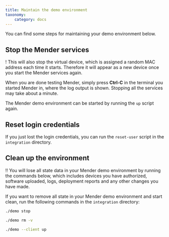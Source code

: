 ```yaml
---
title: Maintain the demo environment
taxonomy:
    category: docs
---
```


You can find some steps for maintaining your demo environment below.


## Stop the Mender services

! This will also stop the virtual device, which is assigned a random MAC address each time it starts. Therefore it will appear as a new device once you start the Mender services again.

When you are done testing Mender, simply press **Ctrl-C** in the terminal
you started Mender in, where the log output is shown. Stopping all the
services may take about a minute.

The Mender demo environment can be started by running the `up` script again.


## Reset login credentials

If you just lost the login credentials, you can run the `reset-user` script in the `integration` directory.


## Clean up the environment

!! You will lose all state data in your Mender demo environment by running the commands below, which includes devices you have authorized, software uploaded, logs, deployment reports and any other changes you have made.

If you want to remove all state in your Mender demo environment and start clean,
run the following commands in the `integration` directory:

```bash
./demo stop
```

```bash
./demo rm -v
```

```bash
./demo --client up
```

